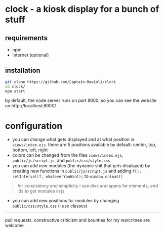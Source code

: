 # clock - a kiosk display for a bunch of stuff
## requirements
- npm
- internet (optional)
## installation
```bash
git clone https://github.com/Captain-Ravioli/clock
cd clock/
npm start
```
by default, the node server runs on port 8000, so you can see the website on http://localhost:8000/
# configuration
- you can change what gets displayed and at what position in `views/index.ejs`. there are 5 positions available by default: center, top, bottom, left, right
- colors can be changed from the files `views/index.ejs`, `public/js/script.js`, and `public/css/style.css`
- you can add new modules (the dynamic shit that gets displayed) by creating new functions in `public/js/script.js` and adding `f(); setInterval(f, whateverYouWant);` to `window.onload()`
> for consistency and simplicity i use divs and spans for elements, and ids to get modules in js
- you can add new positions for modules by changing `public/css/style.css` (i use classes)
---
pull requests, constructive criticism and bounties for my warcrimes are welcome
